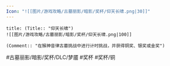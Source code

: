 ```yaml
---
Icon: "![[图片/游戏攻略/古墓丽影/暗影/奖杯/仰天长啸.png|30]]"
---
```

```ad-common-bronze-trophy
title: (Title:: "仰天长啸")
![[图片/游戏攻略/古墓丽影/暗影/奖杯/仰天长啸.png|100]]

(Comment:: "在猴神音律古墓挑战中进行计时挑战，并获得铜奖、银奖或金奖")
```

#古墓丽影/暗影/奖杯/DLC/梦靥 #奖杯 #奖杯/铜
